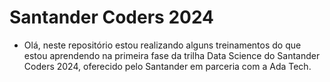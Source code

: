 # Santander Coders 2024

* Olá, neste repositório estou realizando alguns treinamentos do que estou aprendendo na primeira fase da trilha Data Science do Santander Coders 2024, oferecido pelo Santander em parceria com a Ada Tech.